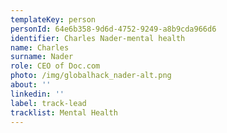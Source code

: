 ```yaml
---
templateKey: person
personId: 64e6b358-9d6d-4752-9249-a8b9cda966d6
identifier: Charles Nader-mental health
name: Charles
surname: Nader
role: CEO of Doc.com
photo: /img/globalhack_nader-alt.png
about: ''
linkedin: ''
label: track-lead
tracklist: Mental Health
---
```

